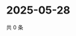 # 2025-05-28

共 0 条

<!-- BEGIN ZHIHUQUESTIONS -->
<!-- 最后更新时间 Wed May 28 2025 18:13:15 GMT+0800 (China Standard Time) -->

<!-- END ZHIHUQUESTIONS -->
